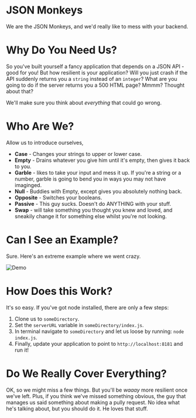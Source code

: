 # JSON Monkeys
 
We are the JSON Monkeys, and we'd really like to mess with your backend.
 
# Why Do You Need Us?

So you've built yourself a fancy application that depends on a JSON API - good 
for you! But how resilient is your application? Will you just crash if the 
API suddenly returns you a `string` instead of an `integer`? What are you 
going to do if the server returns you a 500 HTML page? Mmmm? Thought about 
that?

We'll make sure you think about *everything* that could go wrong.  

# Who Are We?

Allow us to introduce ourselves,

* **Case** - Changes your strings to upper or lower case.
* **Empty** - Drains whatever you give him until it's empty, then gives it back to 
you. 
* **Garble** - likes to take your input and mess it up. If you're a string or a 
number, 
garble is going to bend you in ways you may not have imaginged.
* **Null** - Buddies with Empty, except gives you absolutely nothing back.
* **Opposite** - Switches your booleans. 
* **Passive** - This guy sucks. Doesn't do ANYTHING with your stuff. 
* **Swap** - will take something you thought you knew and loved, and sneakily 
change it for something else whilst you're not looking.

# Can I See an Example?

Sure. Here's an extreme example where we went crazy.

![Demo](https://raw.github.com/andydrizen/JSONMonkeys/master/demo.png)

# How Does this Work?

It's so easy. If you've got node installed, there are only a few steps:
 
 1. Clone us to `someDirectory`.
 2. Set the `serverURL` variable in `someDirectory/index.js`.
 3. In terminal navigate to `someDirectory` and let us loose by running: 
 `node index.js`.
 4. Finally, update your application to point to `http://localhost:8181` and 
 run it!

# Do We Really Cover Everything?

OK, so we might miss a few things. But you'll be *waaay* more resilient once
we've left. Plus, if you think we've missed something obvious, the guy that
manages us said something about making a pully request. No idea what he's
talking about, but you should do it. He loves that stuff. 